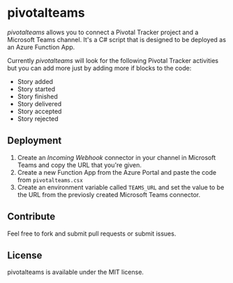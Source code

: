# pivotalteams

_pivotalteams_ allows you to connect a Pivotal Tracker project and a Microsoft Teams channel. It's a C# script that is designed to be deployed as an Azure Function App.

Currently _pivotalteams_ will look for the following Pivotal Tracker activities but you can add more just by adding more if blocks to the code:

- Story added
- Story started
- Story finished
- Story delivered
- Story accepted
- Story rejected

## Deployment

1. Create an _Incoming Webhook_ connector in your channel in Microsoft Teams and copy the URL that you're given.
1. Create a new Function App from the Azure Portal and paste the code from `pivotalteams.csx`
1. Create an environment variable called `TEAMS_URL` and set the value to be the URL from the previosly created Microsoft Teams connector.

## Contribute

Feel free to fork and submit pull requests or submit issues.

## License 

pivotalteams is available under the MIT license.